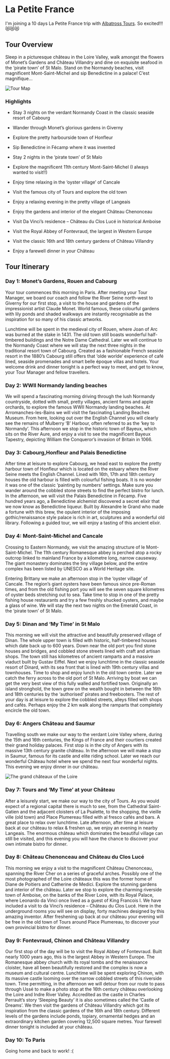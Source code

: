 # La Petite France


I'm joining a 10 days La Petite France trip with [Albatross Tours](https://www.albatrosstours.com.au/la-petite-france). So excited!!! 😻😻😻

## Tour Overview

Sleep in a picturesque château in the Loire Valley, walk amongst the flowers of Monet’s Gardens and Château Villandry and dine on exquisite seafood in the ‘pirate town’ of St Malo. Stand on the Normandy beaches, visit magnificent Mont-Saint-Michel and sip Benedictine in a palace! C’est magnifique…

![Tour Map](https://lh3.googleusercontent.com/pw/AL9nZEXDf69xLEqPzHIQDidCec6pgZnLPzhvKbrcMGGDZoiD4WlKWYehJJSnwLDmn7AFVoWdNDwzd8ClgeMH00gb1W0vvcsXovemf_ocfI4GuiWwuceChF7OaDrgRSKFkmXbLYF8mo-_99KSsyQpQxXtB3AI=w650-h800-no?authuser=0 "Tour Map")

### Highlights

- Stay 3 nights on the verdant Normandy Coast in the classic seaside resort of Cabourg

- Wander through Monet’s glorious gardens in Giverny

- Explore the pretty harbourside town of Honfleur

- Sip Benedictine in Fécamp where it was invented

- Stay 2 nights in the ‘pirate town’ of St Malo

- Explore the magnificent 11th century Mont-Saint-Michel (I always wanted to visit!!)</li>

- Enjoy time relaxing in the ‘oyster village’ of Cancale

- Visit the famous city of Tours and explore the old town

- Enjoy a relaxing evening in the pretty village of Langeais

- Enjoy the gardens and interior of the elegant Château Chenonceau

- Visit Da Vinci’s residence – Château du Clos Lucé in historical Amboise

- Visit the Royal Abbey of Fontevraud, the largest in Western Europe

- Visit the classic 16th and 18th century gardens of Château Villandry

- Enjoy a farewell dinner in your Château

## Tour Itinerary

### Day 1: Monet’s Gardens, Rouen and Cabourg

Your tour commences this morning in Paris. After meeting your Tour Manager, we board our coach and follow the River Seine north-west to Giverny for our first stop, a visit to the house and gardens of the impressionist artist Claude Monet. World famous, these colourful gardens with lily ponds and shaded walkways are instantly recognisable as the inspiration for so many of his classic artworks.

Lunchtime will be spent in the medieval city of Rouen, where Joan of Arc was burned at the stake in 1431. The old town still boasts wonderful half-timbered buildings and the Notre Dame Cathedral. Later we will continue to the Normandy Coast where we will stay the next three nights in the traditional resort town of Cabourg. Created as a fashionable French seaside resort in the 1880’s Cabourg still offers that ‘olde worlde’ experience of café lined, seaside promenades and smart belle époque villas and hotels. Your welcome drink and dinner tonight is a perfect way to meet, and get to know, your Tour Manager and fellow travellers.

### Day 2: WWII Normandy landing beaches
We will spend a fascinating morning driving through the lush Normandy countryside, dotted with small, pretty villages, ancient farms and apple orchards, to explore the famous WWII Normandy landing beaches. At Arromanches-les-Bains we will visit the fascinating Landing Beaches Museum. From here, looking out over the English Channel you will clearly see the remains of Mulberry ‘B’ Harbour, often referred to as the ‘key to Normandy’. This afternoon we stop in the historic town of Bayeux, which sits on the River Aure, and enjoy a visit to see the magnificent Bayeux Tapestry, depicting William the Conqueror’s invasion of Britain in 1066.

### Day 3: Cabourg,Honfleur and Palais Benedictine
After time at leisure to explore Cabourg, we head east to explore the pretty harbour town of Honfleur which is located on the estuary where the River Seine meets the English Channel. Lined with 16th, 17th and 18th century houses the old harbour is filled with colourful fishing boats. It is no wonder it was one of the classic ‘painting by numbers’ settings. Make sure you wander around the cobbled stone streets to find the perfect bistro for lunch. In the afternoon, we will visit the Palais Benedictine in Fécamp. Five hundred years ago, a Benedictine alchemist discovered a secret elixir that we now know as Benedictine liqueur. Built by Alexandre le Grand who made a fortune with this brew, the opulent interior of the imposing gothic/renaissance style palace is rich in art, sculptures and a wonderful old library. Following a guided tour, we will enjoy a tasting of this ancient elixir.

### Day 4: Mont-Saint-Michel and Cancale
Crossing to Eastern Normandy, we visit the amazing structure of le Mont-Saint-Michel. The 11th century Romanesque abbey is perched atop a rocky outcrop linked to mainland France by a kilometre long, narrow causeway. The giant monastery dominates the tiny village below, and the entire complex has been listed by UNESCO as a World Heritage site.

Entering Brittany we make an afternoon stop in the ‘oyster village’ of Cancale. The region’s giant oysters have been famous since pre-Roman times, and from the old fishing port you will see the seven square kilometres of oyster beds stretching out to sea. Take time to stop in one of the pretty fishing house restaurants and try a few freshly shucked oysters, and maybe a glass of wine. We will stay the next two nights on the Emerald Coast, in the ‘pirate town’ of St Malo.

### Day 5: Dinan and ‘My Time’ in St Malo
This morning we will visit the attractive and beautifully preserved village of Dinan. The whole upper town is filled with historic, half-timbered houses which date back up to 600 years. Down near the old port you find stone houses and bridges, and cobbled stone streets lined with craft and artisan shops. The town still has kilometres of ancient ramparts and a massive viaduct built by Gustav Eiffel. Next we enjoy lunchtime in the classic seaside resort of Dinard, with its sea front that is lined with 19th century villas and townhouses. Time to shop and enjoy lunch in the old town centre. Later we catch the ferry across to the old port of St Malo. Arriving by boat we can get the very best view of this fully walled and fortified town. Originally an island stronghold, the town grew on the wealth bought in between the 16th and 18th centuries by the ‘authorised’ pirates and freebooters. The rest of your day is at leisure to explore the cobbled streets, alleys filled with shops and cafés. Perhaps enjoy the 2 km walk along the ramparts that completely encircle the old town.

### Day 6: Angers Château and Saumur
Travelling south we make our way to the verdant Loire Valley where, during the 15th and 16th centuries, the Kings of France and their courtiers created their grand holiday palaces. First stop is in the city of Angers with its massive 13th century granite château. In the afternoon we will make a stop in Saumur, famous for its castle and elite riding school. Later we reach our wonderful Château hotel where we spend the next four wonderful nights. This evening we enjoy dinner in our château.

![The grand châteaux of the Loire](https://www.backroads.com/sites/default/files/blog/2017/07/Chambord-shutterstock_442240243.jpg "The grand châteaux of the Loire")

### Day 7: Tours and ‘My Time’ at your Château

After a leisurely start, we make our way to the city of Tours. As you would expect of a regional capital there is much to see, from the Cathedral Saint-Gatien and the adjacent cloisters of La Psalette, to the shopping, the vieille ville (old town) and Place Plumereau filled with al fresco cafés and bars. A great place to relax over lunchtime. Late afternoon, after time at leisure back at our château to relax &amp; freshen up, we enjoy an evening in nearby Langeais. The enormous château which dominates the beautiful village can still be visited, and this evening you will have the chance to discover your own intimate bistro for dinner.

### Day 8: Château Chenonceau and Château du Clos Lucé
This morning we enjoy a visit to the magnificent Château Chenonceau, spanning the River Cher on a series of graceful arches. Possibly one of the most photographed of the Loire châteaux this was the former home of Diane de Poitiers and Catherine de Medici. Explore the stunning gardens and interior of the château. Later we stop to explore the charming riverside town of Amboise, on the banks of the River Loire, with its Royal Palace, where Leonardo da Vinci once lived as a guest of King Francois I. We have included a visit to da Vinci’s residence – Château du Clos Lucé. Here in the underground rooms you will see on display, forty machines designed by this amazing inventor. After freshening up back at our château your evening will be free in the old town of Tours around Place Plumereau, to discover your own provincial bistro for dinner.

### Day 9: Fontevraud, Chinon and Château Villandry
Our first stop of the day will be to visit the Royal Abbey of Fontevraud. Built nearly 1000 years ago, this is the largest Abbey in Western Europe. The Romanesque abbey church with its royal tombs and the renaissance cloister, have all been beautifully restored and the complex is now a museum and cultural centre. Lunchtime will be spent exploring Chinon, with its massive castle looming over the narrow cobbled streets of this riverside town. Time permitting, in the afternoon we will detour from our route to pass through Ussé to make a photo stop at the 16th century château overlooking the Loire and Indre River Valley. Accredited as the castle in Charles Perrault’s story ‘Sleeping Beauty’ it is also sometimes called the ‘Castle of Dreams’. We then visit the gardens of Château Villandry which got its inspiration from the classic gardens of the 16th and 18th century. Different levels of the gardens include ponds, topiary, ornamental hedges and an extraordinary kitchen garden covering 12,500 square metres. Your farewell dinner tonight is included at your château.

### Day 10: To Paris

Going home and back to work! :(


 
